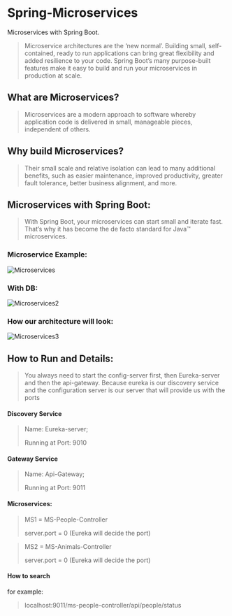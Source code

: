 # Spring-Microservices
Microservices with Spring Boot.

>Microservice architectures are the ‘new normal’. Building small, self-contained, ready to run applications can bring great flexibility and added resilience to your code. Spring Boot’s many purpose-built features make it easy to build and run your microservices in production at scale.

## What are Microservices?
> Microservices are a modern approach to software whereby application code is delivered in small, manageable pieces, independent of others.

## Why build Microservices?
> Their small scale and relative isolation can lead to many additional benefits, such as easier maintenance, improved productivity, greater fault tolerance, better business alignment, and more.

## Microservices with Spring Boot:
> With Spring Boot, your microservices can start small and iterate fast. That’s why it has become the de facto standard for Java™ microservices.

### Microservice Example:
![Microservices](https://raw.githubusercontent.com/patricksilva1/Spring-Microservices/perf/architecture/Microservices.png)

### With DB:
![Microservices2](https://raw.githubusercontent.com/patricksilva1/Spring-Microservices/perf/architecture/Microservices2.png)

### How our architecture will look:
![Microservices3](https://raw.githubusercontent.com/patricksilva1/Spring-Microservices/perf/architecture/Microservices3.png)

## How to Run and Details:
> You always need to start the config-server first, then Eureka-server and then the api-gateway. Because eureka is our discovery service and the configuration server is our server that will provide us with the ports
 
#### Discovery Service
> Name: Eureka-server; 
>
> Running at Port: 9010

#### Gateway Service
> Name: Api-Gateway;
> 
>  Running at Port: 9011

#### Microservices:
> MS1 = MS-People-Controller
>
> server.port = 0 (Eureka will decide the port)

> MS2 = MS-Animals-Controller
>
> server.port = 0 (Eureka will decide the port)

#### How to search 
  
for example: 

> localhost:9011/ms-people-controller/api/people/status 